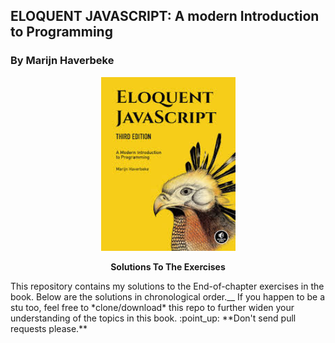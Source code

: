 ## ELOQUENT JAVASCRIPT: A modern Introduction to Programming
### By Marijn Haverbeke

<p align="center">
<img src="images/logo.jpg"  width="215" height="278' alt="logo">
</p>

<p align="center"><b>Solutions To The Exercises</b></p>
<p>This repository contains my solutions to the End-of-chapter exercises in the book. Below are the solutions in chronological order.__
If you happen to be a stu too, feel free to *clone/download* this repo to further widen your understanding of the topics in this book.
:point_up: **Don't send pull requests please.**</p>
